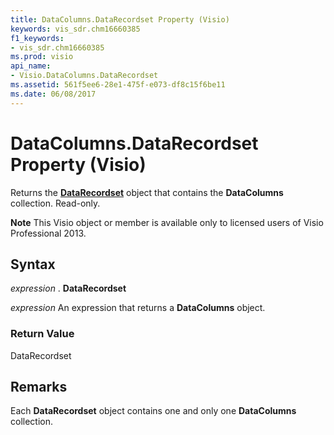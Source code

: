 ```yaml
---
title: DataColumns.DataRecordset Property (Visio)
keywords: vis_sdr.chm16660385
f1_keywords:
- vis_sdr.chm16660385
ms.prod: visio
api_name:
- Visio.DataColumns.DataRecordset
ms.assetid: 561f5ee6-28e1-475f-e073-df8c15f6be11
ms.date: 06/08/2017
---
```



# DataColumns.DataRecordset Property (Visio)

Returns the  **[DataRecordset](Visio.DataRecordset.md)** object that contains the **DataColumns** collection. Read-only.


 **Note**  This Visio object or member is available only to licensed users of Visio Professional 2013.


## Syntax

 _expression_ . **DataRecordset**

 _expression_ An expression that returns a **DataColumns** object.


### Return Value

DataRecordset


## Remarks

Each  **DataRecordset** object contains one and only one **DataColumns** collection.


